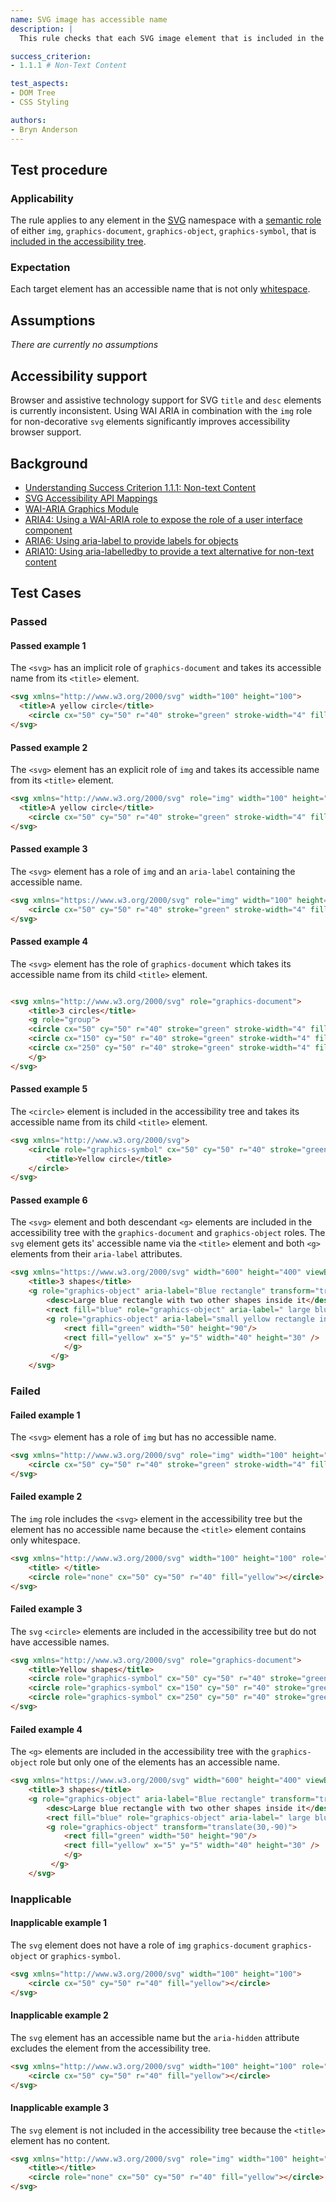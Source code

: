 ```yaml
---
name: SVG image has accessible name
description: |
  This rule checks that each SVG image element that is included in the accessibility tree, has an accessible name.

success_criterion:
- 1.1.1 # Non-Text Content

test_aspects:
- DOM Tree
- CSS Styling

authors:
- Bryn Anderson
---
```


## Test procedure

### Applicability

The rule applies to any element in the [SVG](https://www.w3.org/2000/svg) namespace with a [semantic role](#semantic-role) of either `img`, `graphics-document`, `graphics-object`, `graphics-symbol`, that is [included in the accessibility tree](#included-in-the-accessibility-tree).

### Expectation

Each target element has an accessible name that is not only [whitespace](#whitespace).

## Assumptions

*There are currently no assumptions*

## Accessibility support

Browser and assistive technology support for SVG `title` and `desc` elements is currently inconsistent. Using WAI ARIA in combination with the `img` role for non-decorative `svg` elements significantly improves accessibility browser support.

## Background

- [Understanding Success Criterion 1.1.1: Non-text Content](https://www.w3.org/WAI/WCAG21/Understanding/non-text-content.html)
- [SVG Accessibility API Mappings](https://www.w3.org/TR/svg-aam-1.0)
- [WAI-ARIA Graphics Module](https://www.w3.org/TR/graphics-aria-1.0/)
- [ARIA4: Using a WAI-ARIA role to expose the role of a user interface component](https://www.w3.org/WAI/WCAG21/Techniques/aria/ARIA4)
- [ARIA6: Using aria-label to provide labels for objects](https://www.w3.org/WAI/WCAG21/Techniques/aria/ARIA6)
- [ARIA10: Using aria-labelledby to provide a text alternative for non-text content](https://www.w3.org/WAI/WCAG21/Techniques/aria/ARIA10)

## Test Cases

### Passed

#### Passed example 1

The `<svg>` has an implicit role of `graphics-document` and takes its accessible name from its `<title>` element.

```html
<svg xmlns="http://www.w3.org/2000/svg" width="100" height="100">
  <title>A yellow circle</title>
	<circle cx="50" cy="50" r="40" stroke="green" stroke-width="4" fill="yellow"></circle>
</svg>
```

#### Passed example 2

The `<svg>` element has an explicit role of `img` and takes its accessible name from its `<title>` element.

```html
<svg xmlns="http://www.w3.org/2000/svg" role="img" width="100" height="100">
  <title>A yellow circle</title>
	<circle cx="50" cy="50" r="40" stroke="green" stroke-width="4" fill="yellow"></circle>
</svg>
```

#### Passed example 3

The `<svg>` element has a role of `img` and an `aria-label` containing the accessible name.

```html
<svg xmlns="https://www.w3.org/2000/svg" role="img" width="100" height="100" aria-label="A yellow circle">
	<circle cx="50" cy="50" r="40" stroke="green" stroke-width="4" fill="yellow"></circle>
</svg>
```

#### Passed example 4

The `<svg>` element has the role of `graphics-document` which takes its accessible name from its child `<title>` element. 

```html

<svg xmlns="http://www.w3.org/2000/svg" role="graphics-document">
    <title>3 circles</title>
    <g role="group">
	<circle cx="50" cy="50" r="40" stroke="green" stroke-width="4" fill="yellow"></circle>
	<circle cx="150" cy="50" r="40" stroke="green" stroke-width="4" fill="yellow"></circle>
	<circle cx="250" cy="50" r="40" stroke="green" stroke-width="4" fill="yellow"></circle>
    </g>
</svg>
```

#### Passed example 5

The `<circle>` element is included in the accessibility tree and takes its accessible name from its child `<title>` element.

```html
<svg xmlns="http://www.w3.org/2000/svg">
	<circle role="graphics-symbol" cx="50" cy="50" r="40" stroke="green" stroke-width="4" fill="yellow">
	    <title>Yellow circle</title>
	</circle>
</svg>
```

#### Passed example 6

The `<svg>` element and both descendant `<g>` elements are included in the accessibility tree with the `graphics-document` and `graphics-object` roles. The `svg` element gets its' accessible name via the `<title>` element and both `<g>` elements from their `aria-label` attributes.

```html
<svg xmlns="https://www.w3.org/2000/svg" width="600" height="400" viewBox="200 0 400 400" role="graphics-document">
	<title>3 shapes</title>
	<g role="graphics-object" aria-label="Blue rectangle" transform="translate(100,100)">
        <desc>Large blue rectangle with two other shapes inside it</desc>
		<rect fill="blue" role="graphics-object" aria-label=" large blue rectangle" width="200" height="100" y="-100" />
		<g role="graphics-object" aria-label="small yellow rectangle in larger green rectangle" transform="translate(30,-90)"> <!-- the aria-label descr -->
			<rect fill="green" width="50" height="90"/> 
			<rect fill="yellow" x="5" y="5" width="40" height="30" />
			</g>
		 </g>
	</svg>
```

### Failed

#### Failed example 1

The `<svg>` element has a role of `img` but has no accessible name.

```html
<svg xmlns="http://www.w3.org/2000/svg" role="img" width="100" height="100">
	<circle cx="50" cy="50" r="40" stroke="green" stroke-width="4" fill="yellow"></circle>
</svg>
```

#### Failed example 2

The `img` role includes the `<svg>` element in the accessibility tree but the element has no accessible name because the `<title>` element contains only whitespace.

```html
<svg xmlns="http://www.w3.org/2000/svg" width="100" height="100" role="img">
	<title> </title>
  	<circle role="none" cx="50" cy="50" r="40" fill="yellow"></circle>
</svg>
```

#### Failed example 3

The `svg` `<circle>` elements are included in the accessibility tree but do not have accessible names.

```html
<svg xmlns="http://www.w3.org/2000/svg" role="graphics-document">
	<title>Yellow shapes</title>
	<circle role="graphics-symbol" cx="50" cy="50" r="40" stroke="green" stroke-width="4" fill="yellow"></circle>
	<circle role="graphics-symbol" cx="150" cy="50" r="40" stroke="green" stroke-width="4" fill="yellow"></circle>
	<circle role="graphics-symbol" cx="250" cy="50" r="40" stroke="green" stroke-width="4" fill="yellow"></circle>
</svg>
```

#### Failed example 4

The `<g>` elements are included in the accessibility tree with the `graphics-object` role but only one of the elements has an accessible name.

```html
<svg xmlns="https://www.w3.org/2000/svg" width="600" height="400" viewBox="200 0 400 400" role="graphics-document">
	<title>3 shapes</title>
	<g role="graphics-object" aria-label="Blue rectangle" transform="translate(100,100)">
        <desc>Large blue rectangle with two other shapes inside it</desc>
		<rect fill="blue" role="graphics-object" aria-label=" large blue rectangle" width="200" height="100" y="-100" />
		<g role="graphics-object" transform="translate(30,-90)">
			<rect fill="green" width="50" height="90"/>
			<rect fill="yellow" x="5" y="5" width="40" height="30" />
			</g>
		 </g>
	</svg>
```

### Inapplicable

#### Inapplicable example 1

The `svg` element does not have a role of `img` `graphics-document` `graphics-object` or `graphics-symbol`. 

```html
<svg xmlns="http://www.w3.org/2000/svg" width="100" height="100">
	<circle cx="50" cy="50" r="40" fill="yellow"></circle>
</svg>
```

#### Inapplicable example 2

The `svg` element has an accessible name but the `aria-hidden` attribute excludes the element from the accessibility tree.

```html
<svg xmlns="http://www.w3.org/2000/svg" width="100" height="100" role="img" aria-label="A yellow circle" aria-hidden="true">
	<circle cx="50" cy="50" r="40" fill="yellow"></circle>
</svg>
```

#### Inapplicable example 3
 
The `svg` element is not included in the accessibility tree because the `<title>` element has no content.
 
```html
<svg xmlns="http://www.w3.org/2000/svg" role="img" width="100" height="100">
	<title></title>
  	<circle role="none" cx="50" cy="50" r="40" fill="yellow"></circle>
</svg>
```
